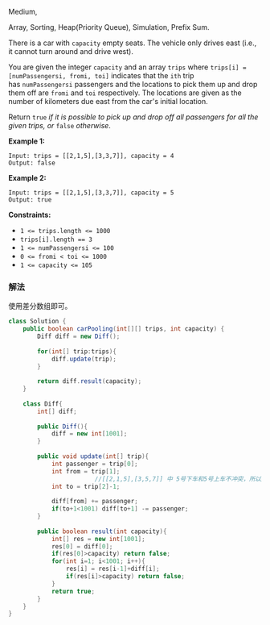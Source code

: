 Medium,  

Array, Sorting, Heap(Priority Queue), Simulation, Prefix Sum.

There is a car with `capacity` empty seats. The vehicle only drives east (i.e., it cannot turn around and drive west).

You are given the integer `capacity` and an array `trips` where `trips[i] = [numPassengersi, fromi, toi]` indicates that the `ith` trip has `numPassengersi` passengers and the locations to pick them up and drop them off are `fromi` and `toi` respectively. The locations are given as the number of kilometers due east from the car's initial location.

Return `true` *if it is possible to pick up and drop off all passengers for all the given trips, or* `false` *otherwise*.

**Example 1:**

```
Input: trips = [[2,1,5],[3,3,7]], capacity = 4
Output: false

```

**Example 2:**

```
Input: trips = [[2,1,5],[3,3,7]], capacity = 5
Output: true

```

**Constraints:**

- `1 <= trips.length <= 1000`
- `trips[i].length == 3`
- `1 <= numPassengersi <= 100`
- `0 <= fromi < toi <= 1000`
- `1 <= capacity <= 105`

### 解法

使用差分数组即可。

```java
class Solution {
    public boolean carPooling(int[][] trips, int capacity) {
        Diff diff = new Diff();
        
        for(int[] trip:trips){
            diff.update(trip);
        }
        
        return diff.result(capacity);
    }
    
    class Diff{
        int[] diff;
        
        public Diff(){
            diff = new int[1001];
        }
        
        public void update(int[] trip){
            int passenger = trip[0];
            int from = trip[1];
						//[[2,1,5],[3,5,7]] 中 5号下车和5号上车不冲突，所以应该把to-1来解决这个问题
            int to = trip[2]-1;
            
            diff[from] += passenger;
            if(to+1<1001) diff[to+1] -= passenger;
        }
        
        public boolean result(int capacity){
            int[] res = new int[1001];
            res[0] = diff[0];
            if(res[0]>capacity) return false;
            for(int i=1; i<1001; i++){
                res[i] = res[i-1]+diff[i];
                if(res[i]>capacity) return false;
            }
            return true;
        }
    }
}
```